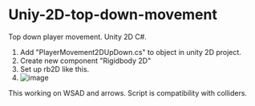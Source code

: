 # Uniy-2D-top-down-movement
Top down player movement. Unity 2D C#.

1. Add "PlayerMovement2DUpDown.cs" to object in unity 2D project.
2. Create new component "Rigidbody 2D"
3. Set up rb2D like this.
4. ![image](https://user-images.githubusercontent.com/72090567/117973976-5079ec80-b32d-11eb-9797-3e4da723a2e8.png)

This working on WSAD and arrows.
Script is compatibility with colliders.
